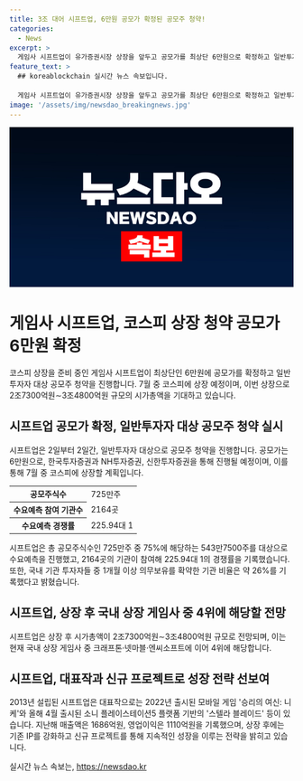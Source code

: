 ```yaml
---
title: 3조 대어 시프트업, 6만원 공모가 확정된 공모주 청약!
categories:
  - News
excerpt: >
  게임사 시프트업이 유가증권시장 상장을 앞두고 공모가를 최상단 6만원으로 확정하고 일반투자자 대상 공모주 청약을 진행한다. 시프트업은 7월 중 코스피에 상장 예정이며, 수요예측에서 높은 경쟁률과 투자자들의 호재 반응을 얻었다. 국내 상장 게임사 중 상장 후 시가총액 면에서 상위권을 기대하며, 기존 IP 강화와 신규 프로젝트를 성공시켜 지속 성장을 모색 중이다.
feature_text: >
  ## koreablockchain 실시간 뉴스 속보입니다.

  게임사 시프트업이 유가증권시장 상장을 앞두고 공모가를 최상단 6만원으로 확정하고 일반투자자 대상 공모주 청약을 진행한다. 시프트업은 7월 중 코스피에 상장 예정이며, 수요예측에서 높은 경쟁률과 투자자들의 호재 반응을 얻었다. 국내 상장 게임사 중 상장 후 시가총액 면에서 상위권을 기대하며, 기존 IP 강화와 신규 프로젝트를 성공시켜 지속 성장을 모색 중이다.
image: '/assets/img/newsdao_breakingnews.jpg'
---
```


<p><img src="/assets/img/newsdao_breakingnews.jpg" alt="koreablockchain 속보" /></p>

<h1>게임사 시프트업, 코스피 상장 청약 공모가 6만원 확정</h1>

<p data-ke-size="size16">코스피 상장을 준비 중인 게임사 시프트업이 최상단인 6만원에 공모가를 확정하고 일반투자자 대상 공모주 청약을 진행합니다. 7월 중 코스피에 상장 예정이며, 이번 상장으로 2조7300억원∼3조4800억원 규모의 시가총액을 기대하고 있습니다.</p>

<h2 data-ke-size="size26">시프트업 공모가 확정, 일반투자자 대상 공모주 청약 실시</h2>

<p data-ke-size="size16">시프트업은 2일부터 2일간, 일반투자자 대상으로 공모주 청약을 진행합니다. 공모가는 6만원으로, 한국투자증권과 NH투자증권, 신한투자증권을 통해 진행될 예정이며, 이를 통해 7월 중 코스피에 상장할 계획입니다.</p>

<table>
    <tr>
        <th>공모주식수</th>
        <td>725만주</td>
    </tr>
    <tr>
        <th>수요예측 참여 기관수</th>
        <td>2164곳</td>
    </tr>
    <tr>
        <th>수요예측 경쟁률</th>
        <td>225.94대 1</td>
    </tr>
</table>

<p data-ke-size="size16">시프트업은 총 공모주식수인 725만주 중 75%에 해당하는 543만7500주를 대상으로 수요예측을 진행했고, 2164곳의 기관이 참여해 225.94대 1의 경쟁률을 기록했습니다. 또한, 국내 기관 투자자들 중 1개월 이상 의무보유를 확약한 기관 비율은 약 26%를 기록했다고 밝혔습니다.</p>

<h2 data-ke-size="size26">시프트업, 상장 후 국내 상장 게임사 중 4위에 해당할 전망</h2>

<p data-ke-size="size16">시프트업은 상장 후 시가총액이 2조7300억원∼3조4800억원 규모로 전망되며, 이는 현재 국내 상장 게임사 중 크래프톤·넷마블·엔씨소프트에 이어 4위에 해당합니다.</p>

<h2 data-ke-size="size26">시프트업, 대표작과 신규 프로젝트로 성장 전략 선보여</h2>

<p data-ke-size="size16">2013년 설립된 시프트업은 대표작으로는 2022년 출시된 모바일 게임 '승리의 여신: 니케'와 올해 4월 출시된 소니 플레이스테이션5 플랫폼 기반의 '스텔라 블레이드' 등이 있습니다. 지난해 매출액은 1686억원, 영업이익은 1110억원을 기록했으며, 상장 후에는 기존 IP를 강화하고 신규 프로젝트를 통해 지속적인 성장을 이루는 전략을 밝히고 있습니다.</p>
실시간 뉴스 속보는, <a href="https://newsdao.kr" rel="dofollow">https://newsdao.kr</a>


